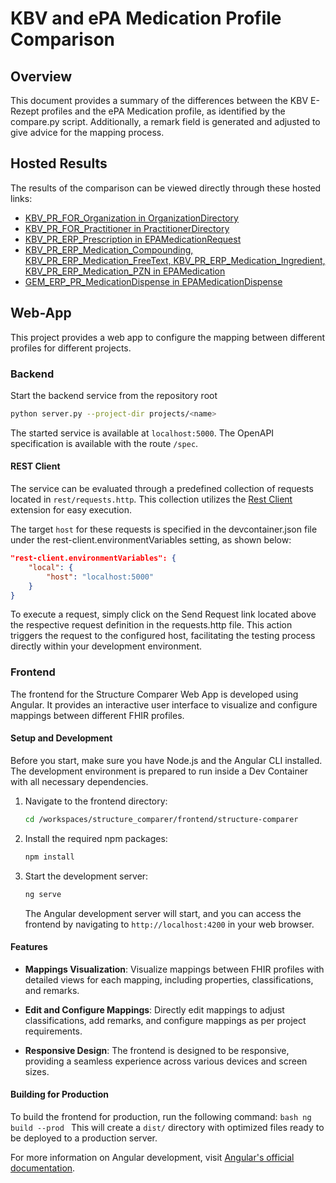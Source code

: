 # KBV and ePA Medication Profile Comparison

## Overview
This document provides a summary of the differences between the KBV E-Rezept profiles and the ePA Medication profile, as identified by the compare.py script. Additionally, a remark field is generated and adjusted to give advice for the mapping process.


## Hosted Results
The results of the comparison can be viewed directly through these hosted links:
- [KBV_PR_FOR_Organization in OrganizationDirectory](https://svensommer.github.io/structure_comparer/projects/erp/docs/OrganizationDirectory.html)
- [KBV_PR_FOR_Practitioner in PractitionerDirectory](https://svensommer.github.io/structure_comparer/projects/erp/docs/PractitionerDirectory.html)
- [KBV_PR_ERP_Prescription in EPAMedicationRequest](https://svensommer.github.io/structure_comparer/projects/erp/docs/EPAMedicationRequest.html)
- [KBV_PR_ERP_Medication_Compounding, KBV_PR_ERP_Medication_FreeText, KBV_PR_ERP_Medication_Ingredient, KBV_PR_ERP_Medication_PZN in EPAMedication](https://svensommer.github.io/structure_comparer/projects/erp/docs/EPAMedication.html)
- [GEM_ERP_PR_MedicationDispense in EPAMedicationDispense](https://svensommer.github.io/structure_comparer/projects/erp/docs/EPAMedicationDispense.html)

## Web-App

This project provides a web app to configure the mapping between different profiles for different projects.

### Backend

Start the backend service from the repository root

```bash
python server.py --project-dir projects/<name>
```

The started service is available at `localhost:5000`. The OpenAPI specification is available with the route `/spec`.

#### REST Client

The service can be evaluated through a predefined collection of requests located in `rest/requests.http`. This collection utilizes the [Rest Client](`https://marketplace.visualstudio.com/items?itemName=humao.rest-client`) extension for easy execution.

The target `host` for these requests is specified in the devcontainer.json file under the rest-client.environmentVariables setting, as shown below:

```json
"rest-client.environmentVariables": {
    "local": {
        "host": "localhost:5000"
    }
}
```

To execute a request, simply click on the Send Request link located above the respective request definition in the requests.http file. This action triggers the request to the configured host, facilitating the testing process directly within your development environment.

### Frontend

The frontend for the Structure Comparer Web App is developed using Angular. It provides an interactive user interface to visualize and configure mappings between different FHIR profiles.

#### Setup and Development

Before you start, make sure you have Node.js and the Angular CLI installed. The development environment is prepared to run inside a Dev Container with all necessary dependencies.

1. Navigate to the frontend directory:
    ```bash
    cd /workspaces/structure_comparer/frontend/structure-comparer
    ```

2. Install the required npm packages:
    ```bash
    npm install
    ```

3. Start the development server:
    ```bash
    ng serve
    ```
    The Angular development server will start, and you can access the frontend by navigating to `http://localhost:4200` in your web browser.

#### Features

- **Mappings Visualization**: Visualize mappings between FHIR profiles with detailed views for each mapping, including properties, classifications, and remarks.

- **Edit and Configure Mappings**: Directly edit mappings to adjust classifications, add remarks, and configure mappings as per project requirements.

- **Responsive Design**: The frontend is designed to be responsive, providing a seamless experience across various devices and screen sizes.

#### Building for Production

To build the frontend for production, run the following command:
    ```bash
    ng build --prod
    ```
This will create a `dist/` directory with optimized files ready to be deployed to a production server.

For more information on Angular development, visit [Angular's official documentation](https://angular.io/docs).
